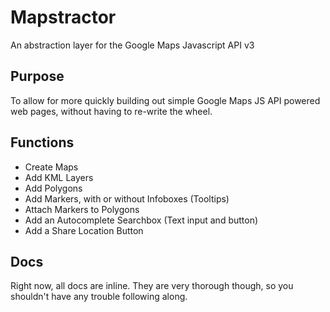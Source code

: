 # Mapstractor

An abstraction layer for the Google Maps Javascript API v3

## Purpose

To allow for more quickly building out simple Google Maps JS API powered web pages, without having to re-write the wheel.

## Functions

- Create Maps
- Add KML Layers
- Add Polygons
- Add Markers, with or without Infoboxes (Tooltips)
- Attach Markers to Polygons
- Add an Autocomplete Searchbox (Text input and button)
- Add a Share Location Button

## Docs

Right now, all docs are inline. They are very thorough though, so you shouldn't have any trouble following along.
